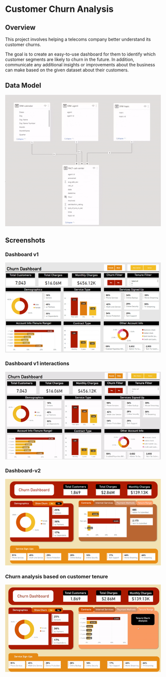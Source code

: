 # Customer Churn Analysis

## Overview
This project involves helping a telecoms company better understand its customer churns. 

The goal is to create an easy-to-use dashboard for them to identify which customer segments are likely to churn in the future. In addition, communicate any additional insights or improvements about the business can make based on the given dataset about their customers.

## Data Model
<img width="800" alt="Data Model" src="https://raw.githubusercontent.com/adamyangyang/call-center-trends-analysis/main/dashboard/call-center-data-model.gif">

## Screenshots

### Dashboard v1
<img width="800" alt="dashboard-v1" src="https://raw.githubusercontent.com/adamyangyang/customer-churn-analysis/main/dashboard/dashboard-v1.png">

### Dashboard v1 interactions
![Dashboard v1 Interactions](https://raw.githubusercontent.com/adamyangyang/customer-churn-analysis/main/dashboard/gifs/dashboard-v1.gif)

### Dashboard-v2
<img width="800" alt="dashboard-v1" src="https://raw.githubusercontent.com/adamyangyang/customer-churn-analysis/main/dashboard/dashboard-v2.png">

### Churn analysis based on customer tenure
![Topic Selection](https://raw.githubusercontent.com/adamyangyang/customer-churn-analysis/main/dashboard/gifs/dashboard-v2-tenure-churn-feature.gif)
